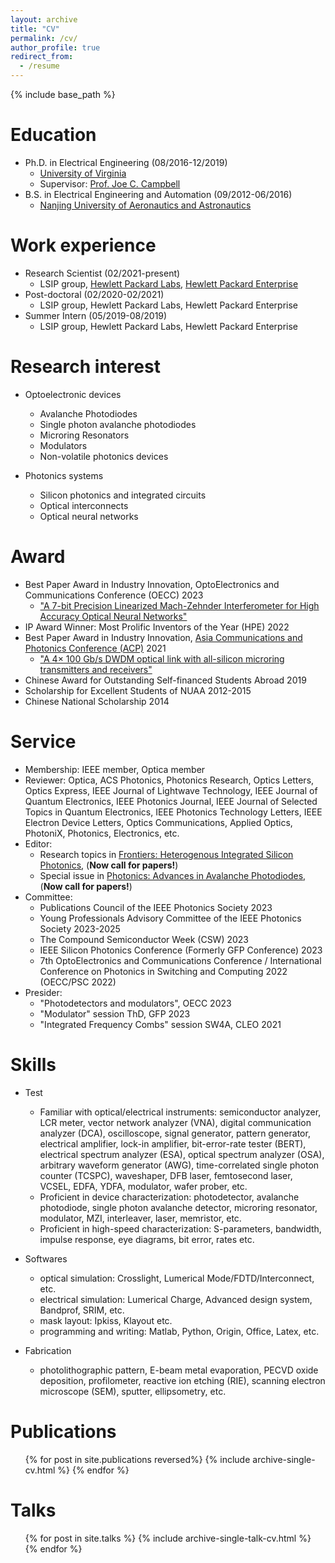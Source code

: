 ```yaml
---
layout: archive
title: "CV"
permalink: /cv/
author_profile: true
redirect_from:
  - /resume
---
```


{% include base_path %}

Education
======
* Ph.D. in Electrical Engineering (08/2016-12/2019)
  * [University of Virginia](https://www.virginia.edu/)  
  * Supervisor: [Prof. Joe C. Campbell](https://engineering.virginia.edu/faculty/joe-charles-campbell)
* B.S. in Electrical Engineering and Automation (09/2012-06/2016)
  * [Nanjing University of Aeronautics and Astronautics](http://nuaa.edu.cn/)

Work experience
======
* Research Scientist (02/2021-present)
  * LSIP group, [Hewlett Packard Labs](https://www.hpe.com/us/en/hewlett-packard-labs.html), [Hewlett Packard Enterprise](https://www.hpe.com/us/en/home.html)
* Post-doctoral (02/2020-02/2021)
  * LSIP group, Hewlett Packard Labs, Hewlett Packard Enterprise
* Summer Intern (05/2019-08/2019)
  * LSIP group, Hewlett Packard Labs, Hewlett Packard Enterprise

Research interest
======
* Optoelectronic devices
  * Avalanche Photodiodes
  * Single photon avalanche photodiodes
  * Microring Resonators
  * Modulators
  * Non-volatile photonics devices 

* Photonics systems
  * Silicon photonics and integrated circuits
  * Optical interconnects
  * Optical neural networks
 
Award
======
* Best Paper Award in Industry Innovation, OptoElectronics and Communications Conference (OECC) 2023
  * ["A 7-bit Precision Linearized Mach-Zehnder Interferometer for High Accuracy Optical Neural Networks"](https://ieeexplore.ieee.org/abstract/document/10209809)
* IP Award Winner: Most Prolific Inventors of the Year (HPE) 2022                                                                   
* Best Paper Award in Industry Innovation, [Asia Communications and Photonics Conference (ACP)](http://www.acpconf.com/ueditor/php/upload/file/20211112/1636705063382372.pdf) 2021
  * ["A 4× 100 Gb/s DWDM optical link with all-silicon microring transmitters and receivers"](https://opg.optica.org/abstract.cfm?uri=acpc-2021-T2D.4) 
* Chinese Award for Outstanding Self-financed Students Abroad 2019
* Scholarship for Excellent Students of NUAA 2012-2015
* Chinese National Scholarship 2014                                                                          
  
Service
======
* Membership: IEEE member, Optica member
* Reviewer: Optica, ACS Photonics, Photonics Research, Optics Letters, Optics Express, IEEE Journal of Lightwave Technology, IEEE Journal of Quantum Electronics, IEEE Photonics Journal, IEEE Journal of Selected Topics in Quantum Electronics, IEEE Photonics Technology Letters, IEEE Electron Device Letters, Optics Communications, Applied Optics, PhotoniX, Photonics, Electronics, etc.
* Editor:
  * Research topics in [Frontiers: Heterogenous Integrated Silicon Photonics](https://www.frontiersin.org/research-topics/36586/heterogeneous-integrated-silicon-photonics), (**Now call for papers!**)
  * Special issue in [Photonics: Advances in Avalanche Photodiodes](https://www.mdpi.com/journal/photonics/special_issues/OL2ZKD4DRR), (**Now call for papers!**)
* Committee:
  * Publications Council of the IEEE Photonics Society 2023
  * Young Professionals Advisory Committee of the IEEE Photonics Society 2023-2025                         
  * The Compound Semiconductor Week (CSW) 2023
  * IEEE Silicon Photonics Conference (Formerly GFP Conference) 2023
  * 7th OptoElectronics and Communications Conference / International Conference on Photonics in Switching and Computing 2022 (OECC/PSC 2022)
* Presider:
  * "Photodetectors and modulators", OECC 2023
  * "Modulator" session ThD, GFP 2023
  * "Integrated Frequency Combs" session SW4A, CLEO 2021
  
Skills
======
* Test
  * Familiar with optical/electrical instruments: semiconductor analyzer, LCR meter, vector network analyzer (VNA), digital communication analyzer (DCA), oscilloscope, signal generator, pattern generator, electrical amplifier, lock-in amplifier, bit-error-rate tester (BERT), electrical spectrum analyzer (ESA), optical spectrum analyzer (OSA), arbitrary waveform generator (AWG), time-correlated single photon counter (TCSPC), waveshaper, DFB laser, femtosecond laser, VCSEL, EDFA, YDFA, modulator, wafer prober, etc.
  * Proficient in device characterization: photodetector, avalanche photodiode, single photon avalanche detector, microring resonator, modulator, MZI, interleaver, laser, memristor, etc.
  * Proficient in high-speed characterization: S-parameters, bandwidth, impulse response, eye diagrams, bit error, rates etc.
 
* Softwares 
  * optical simulation: Crosslight, Lumerical Mode/FDTD/Interconnect, etc.
  * electrical simulation: Lumerical Charge, Advanced design system, Bandprof, SRIM, etc.
  * mask layout: Ipkiss, Klayout etc.
  * programming and writing: Matlab, Python, Origin, Office, Latex, etc.
 
* Fabrication
  * photolithographic pattern, E-beam metal evaporation, PECVD oxide deposition, profilometer, reactive ion etching (RIE), scanning electron microscope (SEM), sputter, ellipsometry, etc.

Publications
======
  <ul>{% for post in site.publications reversed%}
    {% include archive-single-cv.html %}
  {% endfor %}</ul>
  
Talks
======
  <ul>{% for post in site.talks %}
    {% include archive-single-talk-cv.html %}
  {% endfor %}</ul>


